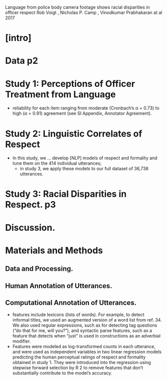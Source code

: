Language from police body camera footage shows
racial disparities in officer respect
Rob Voigt , Nicholas P. Camp , Vinodkumar Prabhakaran at al
2017

# [intro]

# Data p2

# Study 1: Perceptions of Officer Treatment from Language

* reliability for each item ranging from moderate (Cronbach’s α = 0.73) to high
  (α = 0.91) agreement (see SI Appendix, Annotator Agreement).

# Study 2: Linguistic Correlates of Respect

* In this study, we ... develop [NLP] models of respect and formality and tune
  them on the 414 individual utterances;
  * in study 3, we apply these models to our full dataset of 36,738 utterances.

# Study 3: Racial Disparities in Respect. p3

# Discussion.

# Materials and Methods

## Data and Processing.

## Human Annotation of Utterances.

## Computational Annotation of Utterances.

* features include lexicons (lists of words). For example, to detect informal
  titles, we used an augmented version of a word list from ref. 34. We also
  used regular expressions, such as for detecting tag questions (“do that for
  me, will you?”), and syntactic parse features, such as a feature that detects
  when “just” is used in constructions as an adverbial modifier.
* Features were modeled as log-transformed counts in each utterance, and were
  used as independent variables in two linear regression models predicting
  the human perceptual ratings of respect and formality obtained in study 1.
  They were introduced into the regression using stepwise forward selection by
  R 2 to remove features that don’t substantially contribute to the model’s
  accuracy.
